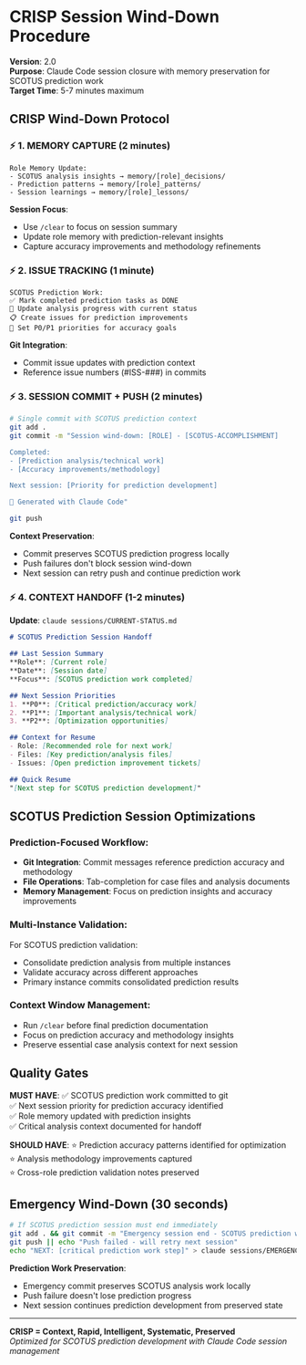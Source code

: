 # CRISP Session Wind-Down Procedure

**Version**: 2.0  
**Purpose**: Claude Code session closure with memory preservation for SCOTUS prediction work  
**Target Time**: 5-7 minutes maximum

## CRISP Wind-Down Protocol

### ⚡ **1. MEMORY CAPTURE** (2 minutes)
```
Role Memory Update:
- SCOTUS analysis insights → memory/[role]_decisions/
- Prediction patterns → memory/[role]_patterns/ 
- Session learnings → memory/[role]_lessons/
```

**Session Focus**:
- Use `/clear` to focus on session summary
- Update role memory with prediction-relevant insights
- Capture accuracy improvements and methodology refinements

### ⚡ **2. ISSUE TRACKING** (1 minute)
```
SCOTUS Prediction Work:
✅ Mark completed prediction tasks as DONE
🔄 Update analysis progress with current status  
📋 Create issues for prediction improvements
🔺 Set P0/P1 priorities for accuracy goals
```

**Git Integration**: 
- Commit issue updates with prediction context
- Reference issue numbers (#ISS-###) in commits

### ⚡ **3. SESSION COMMIT + PUSH** (2 minutes)
```bash
# Single commit with SCOTUS prediction context
git add .
git commit -m "Session wind-down: [ROLE] - [SCOTUS-ACCOMPLISHMENT]

Completed:
- [Prediction analysis/technical work]
- [Accuracy improvements/methodology]

Next session: [Priority for prediction development]

🤖 Generated with Claude Code"

git push
```

**Context Preservation**: 
- Commit preserves SCOTUS prediction progress locally
- Push failures don't block session wind-down
- Next session can retry push and continue prediction work

### ⚡ **4. CONTEXT HANDOFF** (1-2 minutes)
**Update**: `claude sessions/CURRENT-STATUS.md`
```markdown
# SCOTUS Prediction Session Handoff

## Last Session Summary
**Role**: [Current role]  
**Date**: [Session date]  
**Focus**: [SCOTUS prediction work completed]

## Next Session Priorities
1. **P0**: [Critical prediction/accuracy work]
2. **P1**: [Important analysis/technical work]  
3. **P2**: [Optimization opportunities]

## Context for Resume
- Role: [Recommended role for next work]
- Files: [Key prediction/analysis files]
- Issues: [Open prediction improvement tickets]

## Quick Resume
"[Next step for SCOTUS prediction development]"
```

## SCOTUS Prediction Session Optimizations

### **Prediction-Focused Workflow**:
- **Git Integration**: Commit messages reference prediction accuracy and methodology
- **File Operations**: Tab-completion for case files and analysis documents
- **Memory Management**: Focus on prediction insights and accuracy improvements

### **Multi-Instance Validation**:
For SCOTUS prediction validation:
- Consolidate prediction analysis from multiple instances
- Validate accuracy across different approaches
- Primary instance commits consolidated prediction results

### **Context Window Management**:
- Run `/clear` before final prediction documentation
- Focus on prediction accuracy and methodology insights
- Preserve essential case analysis context for next session

## Quality Gates

**MUST HAVE**:
✅ SCOTUS prediction work committed to git  
✅ Next session priority for prediction accuracy identified  
✅ Role memory updated with prediction insights  
✅ Critical analysis context documented for handoff

**SHOULD HAVE**:
⭐ Prediction accuracy patterns identified for optimization  
⭐ Analysis methodology improvements captured  
⭐ Cross-role prediction validation notes preserved

## Emergency Wind-Down (30 seconds)
```bash
# If SCOTUS prediction session must end immediately
git add . && git commit -m "Emergency session end - SCOTUS prediction work in progress"
git push || echo "Push failed - will retry next session"
echo "NEXT: [critical prediction work step]" > claude sessions/EMERGENCY-RESUME.md
```

**Prediction Work Preservation**: 
- Emergency commit preserves SCOTUS analysis work locally
- Push failure doesn't lose prediction progress
- Next session continues prediction development from preserved state

---

**CRISP = Context, Rapid, Intelligent, Systematic, Preserved**  
*Optimized for SCOTUS prediction development with Claude Code session management*
